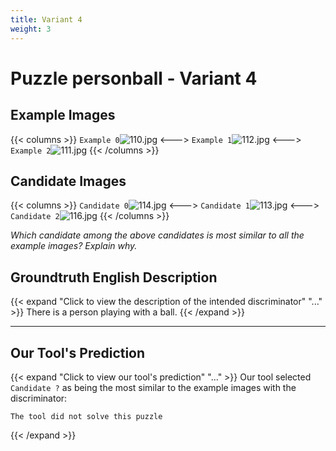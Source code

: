 ```yaml
---
title: Variant 4
weight: 3
---
```


# Puzzle personball - Variant 4

## Example Images
{{< columns >}}
`Example 0`![110.jpg](/natscene_data/images/110.jpg)
<--->
`Example 1`![112.jpg](/natscene_data/images/112.jpg)
<--->
`Example 2`![111.jpg](/natscene_data/images/111.jpg)
{{< /columns >}}

## Candidate Images
{{< columns >}}
`Candidate 0`![114.jpg](/natscene_data/images/114.jpg)
<--->
`Candidate 1`![113.jpg](/natscene_data/images/113.jpg)
<--->
`Candidate 2`![116.jpg](/natscene_data/images/116.jpg)
{{< /columns >}}

*Which candidate among the above candidates is most similar to all the example images? Explain why.*

## Groundtruth English Description

{{< expand "Click to view the description of the intended discriminator" "..." >}}
There is a person playing with a ball.
{{< /expand >}}

---



## Our Tool's Prediction

{{< expand "Click to view our tool's prediction" "..." >}}
Our tool selected `Candidate ?` as being the most similar to the example images with the discriminator:
```plaintext
The tool did not solve this puzzle
```
{{< /expand >}}
